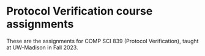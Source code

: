 # Protocol Verification course assignments

These are the assignments for COMP SCI 839 (Protocol Verification), taught at
UW-Madison in Fall 2023.
